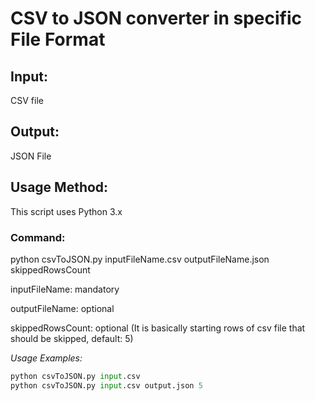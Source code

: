 # CSV to JSON converter in specific File Format

## Input:
CSV file

## Output:
JSON File

## Usage Method:
This script uses Python 3.x

### Command:
python csvToJSON.py inputFileName.csv outputFileName.json skippedRowsCount

inputFileName: mandatory

outputFileName: optional

skippedRowsCount: optional (It is basically starting rows of csv file that should be skipped, default: 5)

*Usage Examples:*
```python
python csvToJSON.py input.csv
python csvToJSON.py input.csv output.json 5
```
